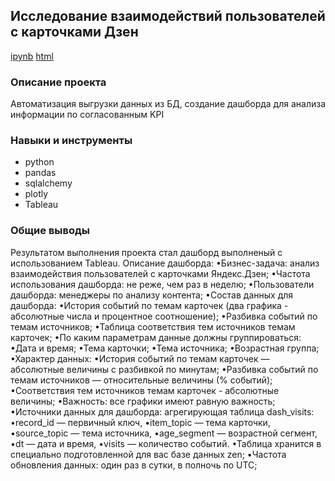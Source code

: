 ## 	Исследование взаимодействий пользователей с карточками Дзен

[ipynb](https://github.com/splin-post/Portfolio/blob/main/project_zen/проект_автоматизация.ipynb)       [html](https://github.com/splin-post/Portfolio/blob/main/project_zen/проект_автоматизация.html)

### Описание проекта
Автоматизация выгрузки данных из БД, создание дашборда для анализа информации по согласованным KPI


### Навыки и инструменты
- python
- pandas
- sqlalchemy
- plotly
- Tableau

### Общие выводы
Результатом выполнения проекта стал дашборд выполненый с использованием Tableau.
Описание дашборда:
•Бизнес-задача: анализ взаимодействия пользователей с карточками Яндекс.Дзен;
•Частота использования дашборда: не реже, чем раз в неделю;
•Пользователи дашборда: менеджеры по анализу контента;
•Состав данных для дашборда:
•История событий по темам карточек (два графика - абсолютные числа и процентное соотношение);
•Разбивка событий по темам источников;
•Таблица соответствия тем источников темам карточек;
•По каким параметрам данные должны группироваться:
•Дата и время;
•Тема карточки;
•Тема источника;
•Возрастная группа;
•Характер данных:
•История событий по темам карточек — абсолютные величины с разбивкой по минутам;
•Разбивка событий по темам источников — относительные величины (% событий);
•Соответствия тем источников темам карточек - абсолютные величины;
•Важность: все графики имеют равную важность;
•Источники данных для дашборда: агрегирующая таблица dash_visits:
•record_id — первичный ключ,
•item_topic — тема карточки,
•source_topic — тема источника,
•age_segment — возрастной сегмент,
•dt — дата и время,
•visits — количество событий.
•Таблица хранится в специально подготовленной для вас базе данных zen;
•Частота обновления данных: один раз в сутки, в полночь по UTC;
